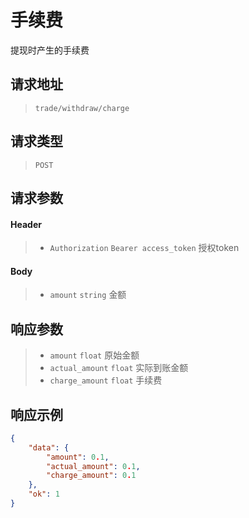 # 手续费

提现时产生的手续费

## 请求地址

> `trade/withdraw/charge`

## 请求类型

> `POST`

## 请求参数

#### Header

> - `Authorization` `Bearer access_token` 授权token

#### Body

> - `amount` `string` 金额

## 响应参数

> - `amount` `float` 原始金额
> - `actual_amount` `float` 实际到账金额
> - `charge_amount` `float` 手续费

## 响应示例

```json
{
    "data": {
        "amount": 0.1,
        "actual_amount": 0.1,
        "charge_amount": 0.1
    },
    "ok": 1
}
```